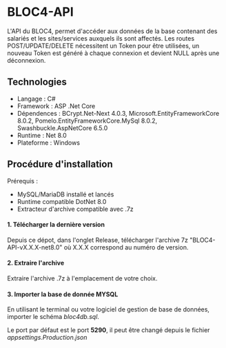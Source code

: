 # BLOC4-API

L'API du BLOC4, permet d'accéder aux données de la base contenant des salariés et les sites/services auxquels ils sont affectés.
Les routes POST/UPDATE/DELETE nécessitent un Token pour être utilisées, un nouveau Token est généré à chaque connexion et devient NULL après une déconnexion.

## Technologies
- Langage : C# 
- Framework : ASP .Net Core
- Dépendences : BCrypt.Net-Next 4.0.3, Microsoft.EntityFrameworkCore 8.0.2, Pomelo.EntityFrameworkCore.MySql 8.0.2, Swashbuckle.AspNetCore 6.5.0
- Runtime : Net 8.0
- Plateforme : Windows

## Procédure d'installation
Prérequis :
- MySQL/MariaDB installé et lancés
- Runtime compatible DotNet 8.0
- Extracteur d'archive compatible avec .7z


	
#### 1. Télécharger la dernière version
Depuis ce dépot, dans l'onglet Release, télécharger l'archive 7z "BLOC4-API-vX.X.X-net8.0" où X.X.X correspond au numéro de version.

#### 2. Extraire l'archive 
Extraire l'archive .7z à l'emplacement de votre choix.

#### 3. Importer la base de donnée MYSQL 
En utilisant le terminal ou votre logiciel de gestion de base de données, importer le schéma *bloc4db.sql*.

Le port par défaut est le port **5290**, il peut être changé depuis le fichier *appsettings.Production.json* 

